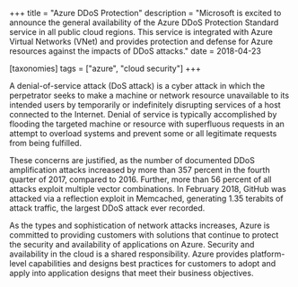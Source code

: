 +++
title = "Azure DDoS Protection"
description = "Microsoft is excited to announce the general availability of the Azure DDoS Protection Standard service in all public cloud regions. This service is integrated with Azure Virtual Networks (VNet) and provides protection and defense for Azure resources against the impacts of DDoS attacks."
date = 2018-04-23

[taxonomies]
tags = ["azure", "cloud security"]
+++

A denial-of-service attack (DoS attack) is a cyber attack in which the
perpetrator seeks to make a machine or network resource unavailable to
its intended users by temporarily or indefinitely disrupting services of
a host connected to the Internet. Denial of service is typically
accomplished by flooding the targeted machine or resource with
superfluous requests in an attempt to overload systems and prevent some
or all legitimate requests from being fulfilled.

These concerns are justified, as the number of documented DDoS
amplification attacks increased by more than 357 percent in the fourth
quarter of 2017, compared to 2016. Further, more than 56 percent of all
attacks exploit multiple vector combinations. In February 2018, GitHub
was attacked via a reflection exploit in Memcached, generating 1.35
terabits of attack traffic, the largest DDoS attack ever recorded.

As the types and sophistication of network attacks increases, Azure is
committed to providing customers with solutions that continue to protect
the security and availability of applications on Azure. Security and
availability in the cloud is a shared responsibility. Azure provides
platform-level capabilities and designs best practices for customers to
adopt and apply into application designs that meet their business
objectives.
